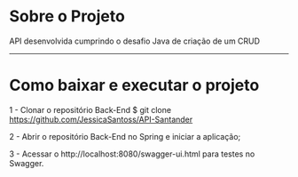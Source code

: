 # Sobre o Projeto
API desenvolvida cumprindo o desafio Java de criação de um CRUD

---
# Como baixar e executar o projeto 
1 - Clonar o repositório Back-End
$ git clone https://github.com/JessicaSantoss/API-Santander

2 - Abrir o repositório Back-End no Spring e iniciar a aplicação;

3 - Acessar o http://localhost:8080/swagger-ui.html para testes no Swagger. 
